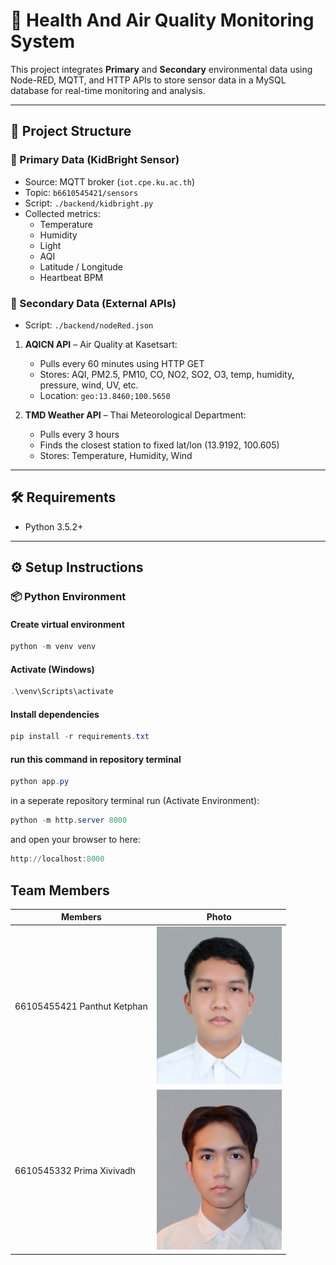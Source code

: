# 🌱 Health And Air Quality Monitoring System

This project integrates **Primary** and **Secondary** environmental data using Node-RED, MQTT, and HTTP APIs to store sensor data in a MySQL database for real-time monitoring and analysis.

---

## 📂 Project Structure

### 🔹 Primary Data (KidBright Sensor)

- Source: MQTT broker (`iot.cpe.ku.ac.th`)
- Topic: `b6610545421/sensors`
- Script: `./backend/kidbright.py`
- Collected metrics:
  - Temperature
  - Humidity
  - Light
  - AQI
  - Latitude / Longitude
  - Heartbeat BPM

### 🔹 Secondary Data (External APIs)

- Script: `./backend/nodeRed.json`

1. **AQICN API** – Air Quality at Kasetsart:
    - Pulls every 60 minutes using HTTP GET
    - Stores: AQI, PM2.5, PM10, CO, NO2, SO2, O3, temp, humidity, pressure, wind, UV, etc.
    - Location: `geo:13.8460;100.5650`

2. **TMD Weather API** – Thai Meteorological Department:
    - Pulls every 3 hours
    - Finds the closest station to fixed lat/lon (13.9192, 100.605)
    - Stores: Temperature, Humidity, Wind

---

## 🛠️ Requirements

- Python 3.5.2+

---

## ⚙️ Setup Instructions

### 📦 Python Environment

#### Create virtual environment

```powershell
python -m venv venv
```

#### Activate (Windows)

```powershell
.\venv\Scripts\activate
```

#### Install dependencies

```powershell
pip install -r requirements.txt
```

#### run this command in repository terminal

```powershell
python app.py
```

in a seperate repository terminal run (Activate Environment):

```powershell
python -m http.server 8000
```

and open your browser to here:

```powershell
http://localhost:8000
```

## Team Members

| Members                                                   | Photo                                                |
|---------------------------------------------------------------|--------------------------------------------------------|
| 66105455421 Panthut Ketphan            | <img src="member.jpg" width="200">   |
| 6610545332 Prima Xivivadh      | <img src="IMG_0046.png" width="200"> |
